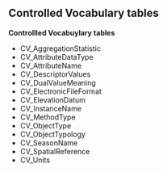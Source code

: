 ## Controlled Vocabulary tables


**Controllled Vocabuylary tables**
* CV_AggregationStatistic	
* CV_AttributeDataType	
* CV_AttributeName	
* CV_DescriptorValues	
* CV_DualValueMeaning
* CV_ElectronicFileFormat	
* CV_ElevationDatum	
* CV_InstanceName	
* CV_MethodType	
* CV_ObjectType	
* CV_ObjectTypology	
* CV_SeasonName	
* CV_SpatialReference	
* CV_Units	
